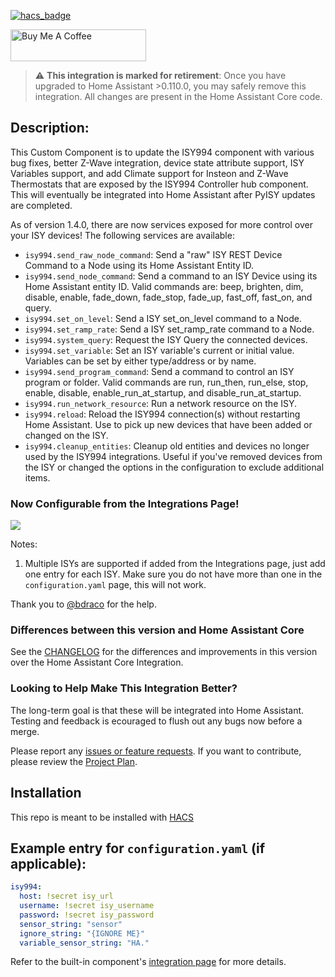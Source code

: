 [![hacs_badge](https://img.shields.io/badge/HACS-Default-orange.svg?style=for-the-badge)](https://github.com/custom-components/hacs)

<a href="https://www.buymeacoffee.com/shbatm" target="_blank"><img src="https://cdn.buymeacoffee.com/buttons/default-blue.png" alt="Buy Me A Coffee" style="height: 51px !important;width: 217px !important;" ></a>

> :warning: **This integration is marked for retirement**: Once you have upgraded to Home Assistant >0.110.0, you may safely remove this integration. All changes are present in the Home Assistant Core code.

## Description:
This Custom Component is to update the ISY994 component with various bug fixes, better Z-Wave integration, device state attribute support, ISY Variables support, and add Climate support for Insteon and Z-Wave Thermostats that are exposed by the ISY994 Controller hub component.  This will eventually be integrated into Home Assistant after PyISY updates are completed.

As of version 1.4.0, there are now services exposed for more control over your ISY devices! The following services are available:
 - `isy994.send_raw_node_command`: Send a "raw" ISY REST Device Command to a Node using its Home Assistant Entity ID.
 - `isy994.send_node_command`: Send a command to an ISY Device using its Home Assistant entity ID. Valid commands are: beep, brighten, dim, disable, enable, fade_down, fade_stop, fade_up, fast_off, fast_on, and query.
 - `isy994.set_on_level`: Send a ISY set_on_level command to a Node.
 - `isy994.set_ramp_rate`: Send a ISY set_ramp_rate command to a Node.
 - `isy994.system_query`: Request the ISY Query the connected devices.
 - `isy994.set_variable`: Set an ISY variable's current or initial value. Variables can be set by either type/address or by name.
 - `isy994.send_program_command`: Send a command to control an ISY program or folder. Valid commands are run, run_then, run_else, stop, enable, disable, enable_run_at_startup, and disable_run_at_startup.
 - `isy994.run_network_resource`: Run a network resource on the ISY.
 - `isy994.reload`: Reload the ISY994 connection(s) without restarting Home Assistant. Use to pick up new devices that have been added or changed on the ISY.
 - `isy994.cleanup_entities`: Cleanup old entities and devices no longer used by the ISY994 integrations. Useful if you've removed devices from the ISY or changed the options in the configuration to exclude additional items.

### Now Configurable from the Integrations Page!

![](https://raw.githubusercontent.com/shbatm/hacs-isy994/master/.images/integrations.png)

Notes: 

1. Multiple ISYs are supported if added from the Integrations page, just add one entry for each ISY. Make sure you do not have more than one in the `configuration.yaml` page, this will not work.

Thank you to [@bdraco](https://github.com/bdraco) for the help.

### Differences between this version and Home Assistant Core

See the [CHANGELOG](CHANGELOG.md) for the differences and improvements in this version over the Home Assistant Core Integration.  

### Looking to Help Make This Integration Better?

The long-term goal is that these will be integrated into Home Assistant. Testing and feedback is ecouraged to flush out any bugs now before a merge.

Please report any [issues or feature requests](https://github.com/shbatm/hacs-isy994/issues).
If you want to contribute, please review the [Project Plan](https://github.com/shbatm/hacs-isy994/projects/1).

## Installation

This repo is meant to be installed with [HACS](https://custom-components.github.io/hacs/)

## Example entry for `configuration.yaml` (if applicable):
```yaml
isy994:
  host: !secret isy_url
  username: !secret isy_username
  password: !secret isy_password
  sensor_string: "sensor"
  ignore_string: "{IGNORE ME}"
  variable_sensor_string: "HA."
```

Refer to the built-in component's [integration page](https://www.home-assistant.io/integrations/isy994/) for more details.

